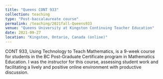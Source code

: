 ```yaml
---
title: "Queens CONT 933"
collection: teaching
type: "Post-baccalaureate course"
permalink: /teaching/2021fall-Queens933
venue: "Queens University at Kingston Continuing Teacher Education"
date: 2021-09-27
location: "Kingston, Ontario, Canada (online)"
---
```


CONT 933, Using Technology to Teach Mathematics, is a 9-week course for students in the BC Post-Graduate Certificate program in Mathematics Education. I was the instructor for this course, assessing student work and facilitating a lively and positive online environment with productive discussion.
